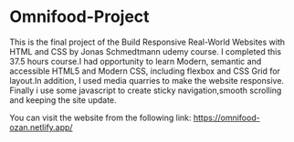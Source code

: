 # Omnifood-Project

This is the final project of the Build Responsive Real-World Websites with HTML and CSS by Jonas Schmedtmann udemy course. I completed this 37.5 hours course.I had opportunity 
to learn Modern, semantic and accessible HTML5 and Modern CSS, including flexbox and CSS Grid for layout.In addition, I used media quarries to make the website responsive. Finally i use some javascript to create sticky navigation,smooth scrolling
and keeping the site update.

You can visit the website from the following link:
https://omnifood-ozan.netlify.app/
